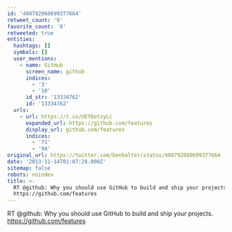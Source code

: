 ```yaml
---
id: '400792060699377664'
retweet_count: '0'
favorite_count: '0'
retweeted: true
entities:
  hashtags: []
  symbols: []
  user_mentions:
    - name: GitHub
      screen_name: github
      indices:
        - '3'
        - '10'
      id_str: '13334762'
      id: '13334762'
  urls:
    - url: https://t.co/UEfOotzyLc
      expanded_url: https://github.com/features
      display_url: github.com/features
      indices:
        - '71'
        - '94'
original_url: https://twitter.com/benbalter/status/400792060699377664
date: '2013-11-14T01:07:28.000Z'
sitemap: false
robots: noindex
title: >-
  RT @github: Why you should use GitHub to build and ship your projects.
  https://github.com/features
---
```


RT @github: Why you should use GitHub to build and ship your projects. https://github.com/features